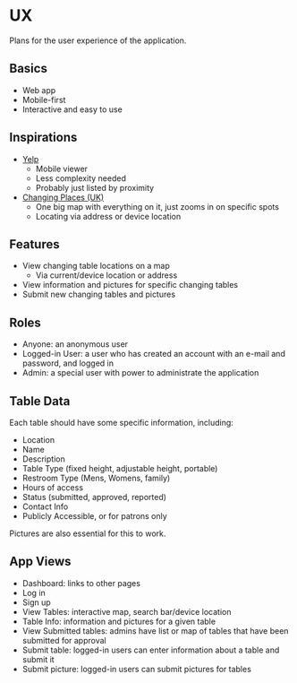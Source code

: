 # UX
Plans for the user experience of the application.

## Basics
- Web app
- Mobile-first
- Interactive and easy to use

## Inspirations
- [Yelp](https://m.yelp.com/search?find_desc=vietnamese+restaurant&find_loc=Cleveland%2C+OH+44105#)
  - Mobile viewer
  - Less complexity needed
  - Probably just listed by proximity
- [Changing Places (UK)](https://www.changing-places.org/find)
  - One big map with everything on it, just zooms in on specific spots
  - Locating via address or device location

## Features
- View changing table locations on a map
  - Via current/device location or address
- View information and pictures for specific changing tables
- Submit new changing tables and pictures

## Roles
- Anyone: an anonymous user
- Logged-in User: a user who has created an account with an e-mail and password, and logged in
- Admin: a special user with power to administrate the application

## Table Data
Each table should have some specific information, including:

- Location
- Name
- Description
- Table Type (fixed height, adjustable height, portable)
- Restroom Type (Mens, Womens, family)
- Hours of access
- Status (submitted, approved, reported)
- Contact Info
- Publicly Accessible, or for patrons only

Pictures are also essential for this to work.

## App Views
- Dashboard: links to other pages
- Log in
- Sign up
- View Tables: interactive map, search bar/device location
- Table Info: information and pictures for a given table
- View Submitted tables: admins have list or map of tables that have been submitted for approval
- Submit table: logged-in users can enter information about a table and submit it
- Submit picture: logged-in users can submit pictures for tables